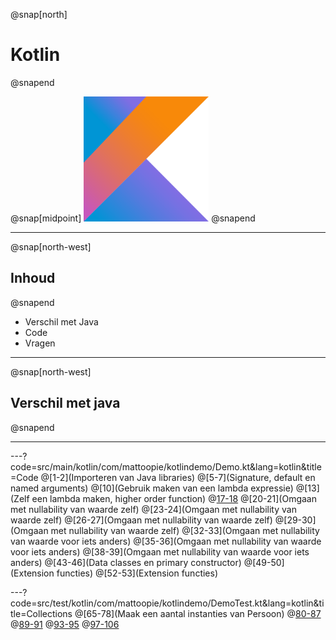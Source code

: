 @snap[north]
# Kotlin
@snapend

@snap[midpoint]
<img src="presentation/assets/logo.png" width="200" height="200" alt="Kotlin logo" style="border:unset; background:unset; box-shadow:unset;"/>
@snapend

---
@snap[north-west]
## Inhoud
@snapend

* Verschil met Java
* Code
* Vragen

---
@snap[north-west]
## Verschil met java
@snapend

---
---?code=src/main/kotlin/com/mattoopie/kotlindemo/Demo.kt&lang=kotlin&title=Code
@[1-2](Importeren van Java libraries)
@[5-7](Signature, default en named arguments)
@[10](Gebruik maken van een lambda expressie)
@[13](Zelf een lambda maken, higher order function)
@[17-18](Nullability)
@[20-21](Omgaan met nullability van waarde zelf)
@[23-24](Omgaan met nullability van waarde zelf)
@[26-27](Omgaan met nullability van waarde zelf)
@[29-30](Omgaan met nullability van waarde zelf)
@[32-33](Omgaan met nullability van waarde voor iets anders)
@[35-36](Omgaan met nullability van waarde voor iets anders)
@[38-39](Omgaan met nullability van waarde voor iets anders)
@[43-46](Data classes en primary constructor)
@[49-50](Extension functies)
@[52-53](Extension functies)

---?code=src/test/kotlin/com/mattoopie/kotlindemo/DemoTest.kt&lang=kotlin&title=Collections
@[65-78](Maak een aantal instanties van Persoon)
@[80-87](filter)
@[89-91](map)
@[93-95](forEach(Indexed))
@[97-106](partition)
